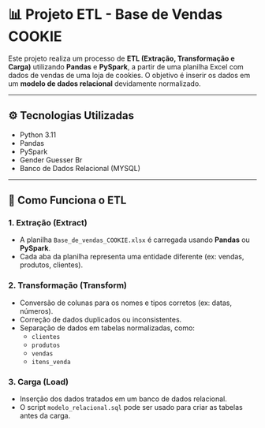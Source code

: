# 📊 Projeto ETL - Base de Vendas COOKIE

Este projeto realiza um processo de **ETL (Extração, Transformação e Carga)** utilizando **Pandas** e **PySpark**, a partir de uma planilha Excel com dados de vendas de uma loja de cookies. O objetivo é inserir os dados em um **modelo de dados relacional** devidamente normalizado.

---

## ⚙️ Tecnologias Utilizadas

- Python 3.11  
- Pandas  
- PySpark
- Gender Guesser Br
- Banco de Dados Relacional (MYSQL)

---

## 🔄 Como Funciona o ETL

### 1. Extração (Extract)
- A planilha `Base_de_vendas_COOKIE.xlsx` é carregada usando **Pandas** ou **PySpark**.
- Cada aba da planilha representa uma entidade diferente (ex: vendas, produtos, clientes).

### 2. Transformação (Transform)
- Conversão de colunas para os nomes e tipos corretos (ex: datas, números).
- Correção de dados duplicados ou inconsistentes.
- Separação de dados em tabelas normalizadas, como:
  - `clientes`
  - `produtos`
  - `vendas`
  - `itens_venda`

### 3. Carga (Load)
- Inserção dos dados tratados em um banco de dados relacional.
- O script `modelo_relacional.sql` pode ser usado para criar as tabelas antes da carga.
